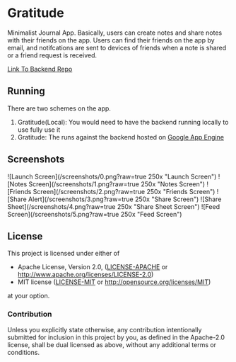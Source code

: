 # Gratitude

Minimalist Journal App. Basically, users can create notes and share notes with their friends on the app.
Users can find their friends on the app by email, and notifcations are sent to devices of friends when a note is shared
or a friend request is received.

[Link To Backend Repo](https://github.com/victorlenerd/GratitudeAppServer)

## Running

There are two schemes on the app. 

1. Gratitude(Local): You would need to have the backend running locally to use fully use it
2. Gratitude: The runs against the backend hosted on [Google App Engine](https://gratitude-app-server.ue.r.appspot.com/)

## Screenshots

![Launch Screen](/screenshots/0.png?raw=true 250x "Launch Screen")
![Notes Screen](/screenshots/1.png?raw=true 250x "Notes Screen")
![Friends Screen](/screenshots/2.png?raw=true 250x "Friends Screen")
![Share Alert](/screenshots/3.png?raw=true 250x "Share Screen")
![Share Sheet](/screenshots/4.png?raw=true 250x "Share Sheet Screen")
![Feed Screen](/screenshots/5.png?raw=true 250x "Feed Screen")

## License

This project is licensed under either of
 * Apache License, Version 2.0, ([LICENSE-APACHE](LICENSE-APACHE) or
   http://www.apache.org/licenses/LICENSE-2.0)
 * MIT license ([LICENSE-MIT](LICENSE-MIT) or
   http://opensource.org/licenses/MIT)

at your option.

### Contribution

Unless you explicitly state otherwise, any contribution intentionally submitted
for inclusion in this project by you, as defined in the Apache-2.0 license,
shall be dual licensed as above, without any additional terms or conditions.